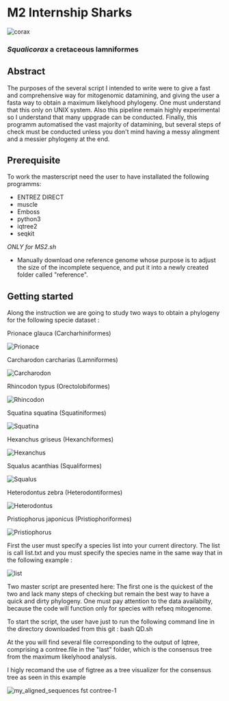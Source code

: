 # M2 Internship Sharks

![corax](https://user-images.githubusercontent.com/80922475/148587803-c273aba5-0806-4ab7-93c0-1cd7e21854c3.jpeg)
### *Squalicorax* a cretaceous lamniformes

## Abstract

The purposes of the several script I intended to write were to give a fast and comprehensive way for mitogenomic datamining, and giving the user a fasta way to obtain a maximum likelyhood phylogeny.
One must understand that this only on UNIX system.
Also this pipeline remain highly experimental so I understand that many uppgrade can be conducted.
Finally, this programm automatised the vast majority of datamining, but several steps of check must be conducted unless you don't mind having a messy alingment and a messier phylogeny at the end.

## Prerequisite

To work the masterscript need the user to have installated the following programms:

  - ENTREZ DIRECT 
  - muscle
  - Emboss
  - python3
  - iqtree2
  - seqkit
 
  *ONLY for MS2.sh*
  - Manually download one reference genome whose purpose is to adjust the size of the incomplete sequence, and put it into a newly created folder called "reference".
  
## Getting started

Along the instruction we are going to study two ways to obtain a phylogeny for the following specie dataset :

Prionace glauca (Carcharhiniformes)

![Prionace](https://user-images.githubusercontent.com/80922475/154267036-ec7431e2-8021-46fb-9668-8e24ca5c331f.jpg)

Carcharodon carcharias (Lamniformes)

![Carcharodon](https://user-images.githubusercontent.com/80922475/154267478-49627018-b02b-401c-8b64-7010e92991e7.jpeg)

Rhincodon typus (Orectolobiformes)

![Rhincodon](https://user-images.githubusercontent.com/80922475/154267816-7afcf250-337e-42b5-8ec4-a3f7c1fbe372.jpeg)

Squatina squatina (Squatiniformes)

![Squatina](https://user-images.githubusercontent.com/80922475/154269009-3d6a1333-5915-4579-8452-d76f1a2385eb.jpg)

Hexanchus griseus (Hexanchiformes)

![Hexanchus](https://user-images.githubusercontent.com/80922475/154269010-97493fde-35b2-41db-b5be-fdb152e8ea55.jpg)

Squalus acanthias (Squaliformes)

![Squalus](https://user-images.githubusercontent.com/80922475/154268997-0bc01859-76ae-49d4-adc8-86e3e448b90b.jpg)


Heterodontus zebra (Heterodontiformes)

![Heterodontus](https://user-images.githubusercontent.com/80922475/154269004-fa41a2ae-d9fd-4f94-89f8-80692ffda38d.jpg)

Pristiophorus japonicus (Pristiophoriformes)

![Pristiophorus](https://user-images.githubusercontent.com/80922475/154267653-33117072-f8c0-4748-bd18-8cf061fd1df5.jpg)

First the user must specify a species list into your current directory. The list is call list.txt and you must specify the species name in the same way that in the following example : 

![list](https://user-images.githubusercontent.com/80922475/154270445-dcae2558-e269-41f4-9606-9e3aa8020da8.png)

Two master script are presented here:
  The first one is the quickest of the two and lack many steps of checking but remain the best way to have a quick and dirty phylogeny.
  One must pay attention to the data availabilty, because the code will function only for species with refseq mitogenome.
  
  To start the script, the user have just to run the following command line in the directory downloaded from this git : bash QD.sh
  
  At the you will find several file corresponding to the output of Iqtree, comprising a contree.file in the "last" folder, which is the consensus tree from the maximum likelyhood analysis.
  
  I higly recomand the use of figtree as a tree visualizer for the consensus tree as seen in this example
    
![my_aligned_sequences fst contree-1](https://user-images.githubusercontent.com/80922475/154271031-c4d610b1-c47f-4391-af4b-2f9bb318f59c.png)
  
